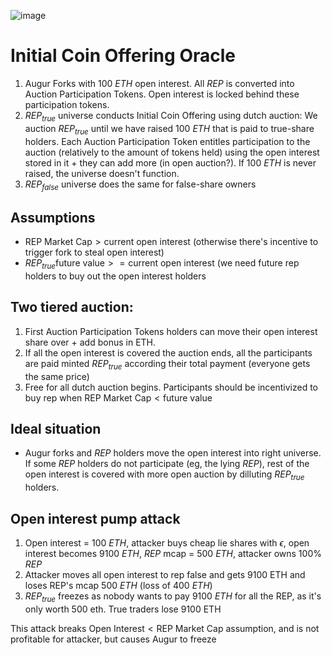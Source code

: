 
![image](https://hackmd.io/_uploads/Hk27KXumel.png)

# Initial Coin Offering Oracle

1) Augur Forks with 100 $ETH$ open interest. All $REP$ is converted into Auction Participation Tokens. Open interest is locked behind these participation tokens.
2) $REP_{true}$ universe conducts Initial Coin Offering using dutch auction: We auction $REP_{true}$ until we have raised 100 $ETH$ that is paid to true-share holders. Each Auction Participation Token entitles participation to the auction (relatively to the amount of tokens held) using the open interest stored in it + they can add more (in open auction?). If 100 $ETH$ is never raised, the universe doesn't function.
5) $REP_{false}$ universe does the same for false-share owners

## Assumptions
- $\text{REP Market Cap} > \text{current open interest}$ (otherwise there's incentive to trigger fork to steal open interest)
- $REP_{true} \text{future value} >= \text{current open interest}$ (we need future rep holders to buy out the open interest holders

## Two tiered auction:
1) First Auction Participation Tokens holders can move their open interest share over + add bonus in ETH.
2) If all the open interest is covered the auction ends, all the participants are paid minted $REP_{true}$ according their total payment (everyone gets the same price)
3) Free for all dutch auction begins. Participants should be incentivized to buy rep when $\text{REP Market Cap} < \text{future value}$

## Ideal situation
- Augur forks and $REP$ holders move the open interest into right universe. If some $REP$ holders do not participate (eg, the lying $REP$), rest of the open interest is covered with more open auction by dilluting $REP_{true}$ holders.

## Open interest pump attack
1) Open interest = 100 $ETH$, attacker buys cheap lie shares with $\epsilon$, open interest becomes 9100 $ETH$, $REP$ mcap = 500 $ETH$, attacker owns 100% $REP$
2) Attacker moves all open interest to rep false and gets 9100 ETH and loses REP's mcap 500 $ETH$ (loss of 400 $ETH$)
3) $REP_{true}$ freezes as nobody wants to pay 9100 $ETH$ for all the REP, as it's only worth 500 eth. True traders lose 9100 ETH

This attack breaks $\text{Open Interest} < \text{REP Market Cap}$ assumption, and is not profitable for attacker, but causes Augur to freeze
